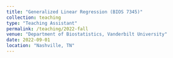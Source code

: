 ```yaml
---
title: "Generalized Linear Regression (BIOS 7345)"
collection: teaching
type: "Teaching Assistant"
permalink: /teaching/2022-fall
venue: "Department of Biostatistics, Vanderbilt University"
date: 2022-09-01
location: "Nashville, TN"
---
```


